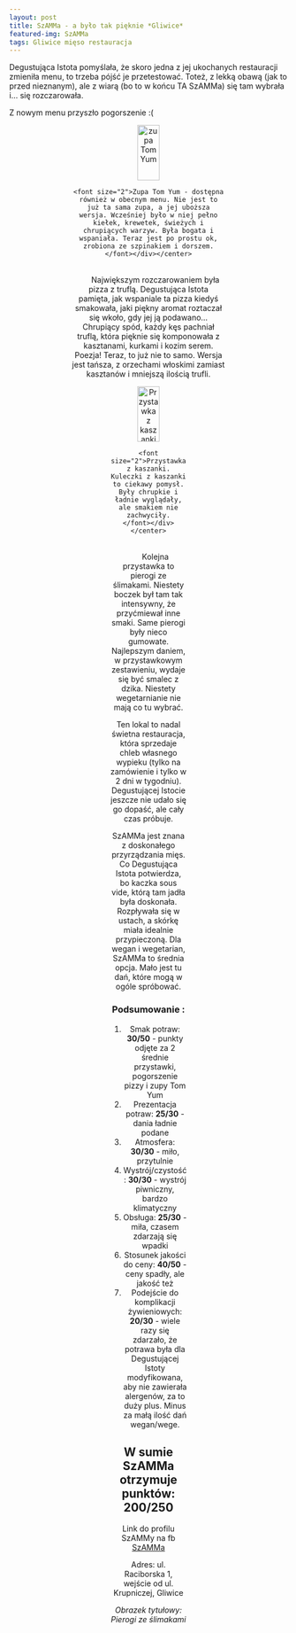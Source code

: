 ```yaml
---
layout: post
title: SzAMMa - a było tak pięknie *Gliwice*
featured-img: SzAMMa
tags: Gliwice mięso restauracja
---
```



Degustująca Istota pomyślała, że skoro jedna z jej ukochanych restauracji zmieniła menu, to trzeba pójść je przetestować. Toteż, z lekką obawą (jak to przed nieznanym), ale z wiarą (bo to w końcu TA SzAMMa) się tam wybrała i... się rozczarowała.

Z nowym menu przyszło pogorszenie :(

<center><div style="width:55%"> <img src="{{site.url}}/assets/img/posts/tomyum.jpg" alt="zupa Tom Yum" height="100px" width="40px">

    <font size="2">Zupa Tom Yum - dostępna również w obecnym menu. Nie jest to już ta sama zupa, a jej uboższa wersja. Wcześniej było w niej pełno kiełek, krewetek, świeżych i chrupiących warzyw. Była bogata i wspaniała. Teraz jest po prostu ok, zrobiona ze szpinakiem i dorszem. </font></div></center>
<br>&ensp;&ensp;&ensp;
Największym rozczarowaniem była pizza z truflą. Degustująca Istota pamięta, jak wspaniale ta pizza kiedyś smakowała, jaki piękny aromat roztaczał się wkoło, gdy jej ją podawano… Chrupiący spód, każdy kęs pachniał truflą, która pięknie się komponowała z kasztanami, kurkami i kozim serem. Poezja! Teraz, to już nie to samo. Wersja jest tańsza, z orzechami włoskimi zamiast kasztanów i mniejszą ilością trufli.

<center><div style="width:50%"> <img src="{{site.url}}/assets/img/posts/kaszanka.jpg" alt="Przystawka z kaszanki" height="100px" width="40px">

    <font size="2">Przystawka z kaszanki. Kuleczki z kaszanki to ciekawy pomysł. Były chrupkie i ładnie wyglądały, ale smakiem nie zachwyciły.
    </font></div></center>
<br>&ensp;&ensp;&ensp;
Kolejna przystawka to pierogi ze ślimakami. Niestety boczek był tam tak intensywny, że przyćmiewał inne smaki. Same pierogi były nieco gumowate.
Najlepszym daniem, w przystawkowym zestawieniu, wydaje się być smalec z dzika. Niestety wegetarnianie nie mają co tu wybrać.

Ten lokal to nadal świetna restauracja, która sprzedaje chleb własnego wypieku (tylko na zamówienie i tylko w 2 dni w tygodniu). Degustującej Istocie jeszcze nie udało się go dopaść, ale cały czas próbuje.

SzAMMa jest znana z doskonałego przyrządzania mięs. Co Degustująca Istota potwierdza, bo kaczka sous vide, którą tam jadła była doskonała. Rozpływała się w ustach, a skórkę miała idealnie przypieczoną. Dla wegan i wegetarian, SzAMMa to średnia opcja. Mało jest tu dań, które mogą w ogóle spróbować.



### Podsumowanie :

1. Smak potraw: **30/50** - punkty odjęte za 2 średnie  przystawki, pogorszenie pizzy  i zupy Tom Yum
2. Prezentacja potraw: **25/30** - dania ładnie podane
3. Atmosfera: **30/30** - miło, przytulnie
4. Wystrój/czystość : **30/30** - wystrój piwniczny, bardzo klimatyczny
5. Obsługa: **25/30** - miła, czasem zdarzają się wpadki
6. Stosunek jakości do ceny: **40/50** - ceny spadły, ale jakość też
7. Podejście do komplikacji żywieniowych: **20/30** - wiele razy się zdarzało, że potrawa była dla Degustującej Istoty modyfikowana, aby nie zawierała alergenów, za to duży plus. Minus za małą ilość dań wegan/wege.


## W sumie SzAMMa otrzymuje punktów: **200/250**
Link do profilu SzAMMy na fb [SzAMMa]

Adres:
ul. Raciborska 1, wejście od ul. Krupniczej, Gliwice

_Obrazek tytułowy: Pierogi ze ślimakami_

[SzAMMa]: https://www.facebook.com/SzAMMaiii/
